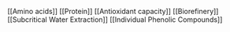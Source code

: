 [[Amino acids]]
[[Protein]]
[[Antioxidant capacity]]
[[Biorefinery]]
[[Subcritical Water Extraction]]
[[Individual Phenolic Compounds]]
